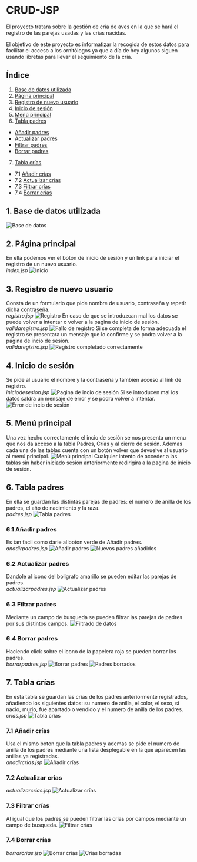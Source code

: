# CRUD-JSP

El proyecto tratara sobre la gestión de cría de aves en la que se hará el registro de las parejas usadas y las crias nacidas.

El objetivo de este proyecto es informatizar la recogida de estos datos para facilitar el acceso a los ornitólogos ya
que a día de hoy algunos siguen usando libretas para llevar el seguimiento de la cría.

## Índice 
1. [Base de datos utilizada](#id1) 
2. [Página principal](#id2)
3. [Registro de nuevo usuario](#id3)
4. [Inicio de sesión](#id4)
5. [Menú principal](#id5)
6. [Tabla padres](#id6)
 * [Añadir padres](#id6.1)
 * [Actualizar padres](#id6.2)
 * [Filtrar padres](#id6.3)
 * [Borrar padres](#id6.4)
7. [Tabla crías](#id7)
 * 7.1 [Añadir crías](#id7.1)
 * 7.2 [Actualizar crías](#id7.2)
 * 7.3 [Filtrar crías](#id7.3)
 * 7.4 [Borrar crías](#id7.4)

<a name="id1"></a>
## 1. Base de datos utilizada
<img src="Capturas/basededatos.png" alt="Base de datos">
<br>

<a name="id2"></a>
## 2. Página principal
En ella podemos ver el botón de inicio de sesión y un link para iniciar el registro de un nuevo usuario.<br>
*index.jsp*
<img src="Capturas/img1.png" alt="Inicio">
<br>

<a name="id3"></a>
## 3. Registro de nuevo usuario
Consta de un formulario que pide nombre de usuario, contraseña y repetir dicha contraseña.<br>
*registro.jsp*
<img src="Capturas/img2.png" alt="Registro">
En caso de que se introduzcan mal los datos se puede volver a intentar o volver a la pagina de inicio de sesión.
*validaregistro.jsp*
<img src="Capturas/img3.png" alt="Fallo de registro">
Si se completa de forma adecuada el registro se presentara un mensaje que lo confirme y se podra volver a la página de incio de sesión.<br>
*validaregistro.jsp*
<img src="Capturas/img4.png" alt="Registro completado correctamente">
<br>

<a name="id4"></a>
## 4. Inicio de sesión
Se pide al usuario el nombre y la contraseña y tambien acceso al link de registro.<br>
*iniciodesesion.jsp*
<img src="Capturas/img5.png" alt="Pagina de incio de sesión">
Si se introducen mal los datos saldra un mensaje de error y se podra volver a intentar.
<img src="Capturas/img6.png" alt="Error de incio de sesión">
<br>

<a name="id5"></a>
## 5. Menú principal
Una vez hecho correctamente el incio de sesión se nos presenta un menu que nos da acceso a la tabla Padres, Crías y al cierre de sesión.
Ademas cada una de las tablas cuenta con un botón volver que devuelve al usuario al menú principal.
<img src="Capturas/img7.png" alt="Menú principal">
Cualquier intento de acceder a las tablas sin haber iniciado sesión anteriormente redirigira a la pagina de inicio de sesión.
<br>

<a name="id6"></a>
## 6. Tabla padres
En ella se guardan las distintas parejas de padres: el numero de anilla de los padres, el año de nacimiento y la raza.<br>
*padres.jsp*
<img src="Capturas/img8.png" alt="Tabla padres">
<br>

<a name="id6.1"></a>
### 6.1 Añadir padres
Es tan facil como darle al boton verde de Añadir padres.<br>
*anadirpadres.jsp*
<img src="Capturas/img9.png" alt="Añadir padres">
<img src="Capturas/img10.png" alt="Nuevos padres añadidos">
<br>

<a name="id6.2"></a>
### 6.2 Actualizar padres
Dandole al icono del boligrafo amarillo se pueden editar las parejas de padres.<br>
*actualizarpadres.jsp*
<img src="Capturas/img11.png" alt="Actualizar padres">
<br>

<a name="id6.3"></a>
### 6.3 Filtrar padres
Mediante un campo de busqueda se pueden filtrar las parejas de padres por sus distintos campos.
<img src="Capturas/img12.png" alt="Filtrado de datos">

<a name="id6.4"></a>
### 6.4 Borrar padres
Haciendo click sobre el icono de la papelera roja se pueden borrar los padres.<br>
*borrarpadres.jsp*
<img src="Capturas/img13.png" alt="Borrar padres">
<img src="Capturas/img14.png" alt="Padres borrados">
<br>

<a name="id7"></a>
## 7. Tabla crías
En esta tabla se guardan las crias de los padres anteriormente registrados, añadiendo los siguientes datos: su numero de anilla, el color, el sexo, si nacio, murio, fue apartado o vendido y el numero de anilla de los padres.<br>
*crias.jsp*
<img src="Capturas/img15.png" alt="Tabla crías">
<br>

<a name="id7.1"></a>
### 7.1 Añadir crías
Usa el mismo boton que la tabla padres y ademas se pide el numero de anilla de los padres mediante una lista desplegable en la que aparecen las anillas ya registradas.<br>
*anadircrias.jsp*
<img src="Capturas/img16.png" alt="Añadir crías">
<br>

<a name="id7.2"></a>
### 7.2 Actualizar crías
*actualizarcrias.jsp*
<img src="Capturas/img17.png" alt="Actualizar crías">
<br>

<a name="id7.3"></a>
### 7.3 Filtrar crías
Al igual que los padres se pueden filtrar las crías por campos mediante un campo de busqueda.
<img src="Capturas/img18.png" alt="Filtrar crías">
<br>

<a name="id7.4"></a>
### 7.4 Borrar crías
*borrarcrias.jsp*
<img src="Capturas/img19.png" alt="Borrar crías">
<img src="Capturas/img20.png" alt="Crías borradas">








